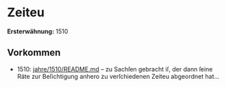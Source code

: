 # Zeiteu

**Ersterwähnung:** 1510

## Vorkommen
- 1510: [jahre/1510/README.md](../jahre/1510/README.md) – zu Sachſen gebracht iſ, der dann
ſeine Räte zur Beſichtigung anhero zu verſchiedenen Zeiteu
abgeordnet hat...
